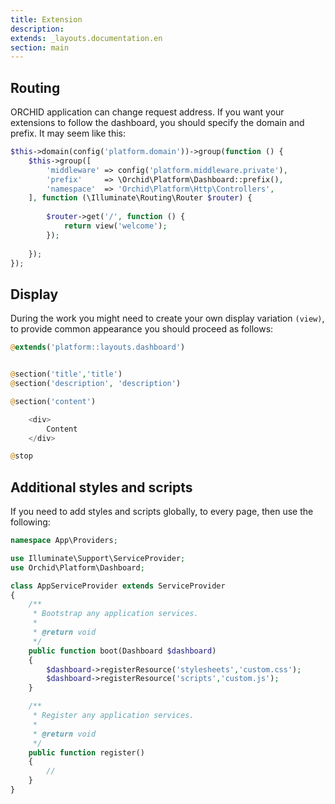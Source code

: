 ```yaml
---
title: Extension
description: 
extends: _layouts.documentation.en
section: main
---
```


## Routing

ORCHID application can change request address. If you want your extensions to follow the dashboard, you should specify the domain and prefix. It may seem like this:

```php
$this->domain(config('platform.domain'))->group(function () {
    $this->group([
        'middleware' => config('platform.middleware.private'),
        'prefix'     => \Orchid\Platform\Dashboard::prefix(),
        'namespace'  => 'Orchid\Platform\Http\Controllers',
    ], function (\Illuminate\Routing\Router $router) {
    
        $router->get('/', function () {
            return view('welcome');
        });
        
    });
});
```


## Display

During the work you might need to create your own display variation `(view)`, to provide common appearance you should proceed as follows:

```php
@extends('platform::layouts.dashboard')


@section('title','title')
@section('description', 'description')

@section('content')

    <div>
        Content
    </div>

@stop
```


## Additional styles and scripts

If you need to add styles and scripts globally, to every page, then use the following:

```php
namespace App\Providers;

use Illuminate\Support\ServiceProvider;
use Orchid\Platform\Dashboard;

class AppServiceProvider extends ServiceProvider
{
    /**
     * Bootstrap any application services.
     *
     * @return void
     */
    public function boot(Dashboard $dashboard)
    {
        $dashboard->registerResource('stylesheets','custom.css');
        $dashboard->registerResource('scripts','custom.js');
    }

    /**
     * Register any application services.
     *
     * @return void
     */
    public function register()
    {
        //
    }
}
```
